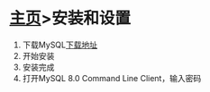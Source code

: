 # [主页](../README.md)>安装和设置

1. 下载MySQL[下载地址](https://dev.mysql.com/downloads/mysql/)
2. 开始安装
3. 安装完成
4. 打开MySQL 8.0 Command Line Client，输入密码
